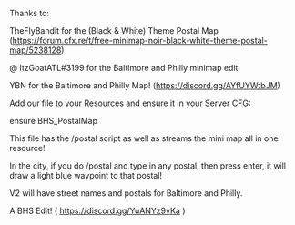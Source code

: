 Thanks to:

TheFlyBandit for the (Black & White) Theme Postal Map (https://forum.cfx.re/t/free-minimap-noir-black-white-theme-postal-map/5238128)

@ ItzGoatATL#3199 for the Baltimore and Philly minimap edit!

YBN for the Baltimore and Philly Map! (https://discord.gg/AYfUYWtbJM)

Add our file to your Resources and ensure it in your Server CFG:

ensure BHS_PostalMap

This file has the /postal script as well as streams the mini map all in one resource!

In the city, if you do /postal and type in any postal, then press enter, it will draw a light blue waypoint to that postal!

V2 will have street names and postals for Baltimore and Philly.

A BHS Edit!
( https://discord.gg/YuANYz9vKa )
